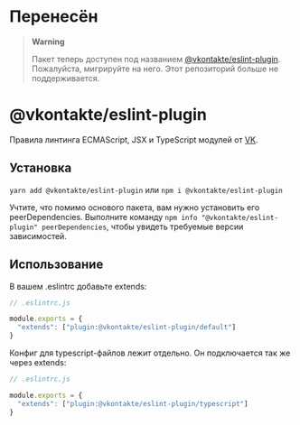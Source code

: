 # Перенесён

> **Warning**
>
> Пакет теперь доступен под названием [@vkontakte/eslint-plugin](https://github.com/VKCOM/eslint-plugin). Пожалуйста, мигрируйте на него. Этот репозиторий больше не поддерживается.

# @vkontakte/eslint-plugin

Правила линтинга ECMAScript, JSX и TypeScript модулей от [VK](https://vk.com/).

## Установка

`yarn add @vkontakte/eslint-plugin` или `npm i @vkontakte/eslint-plugin`

Учтите, что помимо основого пакета, вам нужно установить его peerDependencies. Выполните команду
`npm info "@vkontakte/eslint-plugin" peerDependencies`, чтобы увидеть требуемые версии зависимостей.

## Использование

В вашем .eslintrc добавьте extends:

```js
// .eslintrc.js

module.exports = {
  "extends": ["plugin:@vkontakte/eslint-plugin/default"]
}
```

Конфиг для typescript-файлов лежит отдельно. Он подключается так же через extends:

```js
// .eslintrc.js

module.exports = {
  "extends": ["plugin:@vkontakte/eslint-plugin/typescript"]
}
```
